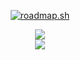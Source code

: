 <p align="center">
<a href="https://roadmap.sh"><img src="https://api.roadmap.sh/v1-badge/tall/657876165145316d25f2cb49?variant=dark" alt="roadmap.sh"/></a>
</p>

<p align="center">
  <a href="https://skillicons.dev">
    <img src="https://skillicons.dev/icons?i=javascript,typescript,react,nextjs,styledcomponents" />
  </br>
    <img src="https://skillicons.dev/icons?i=github,tailwind,sass,mysql,nodejs" />
  </a>
</p>
